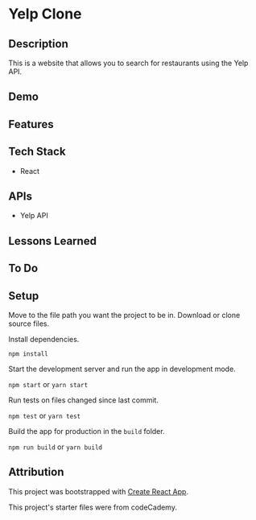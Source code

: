 # Yelp Clone

## Description

This is a website that allows you to search for restaurants using the Yelp API.

## Demo

## Features

## Tech Stack

- React

## APIs

- Yelp API

## Lessons Learned

## To Do

## Setup

Move to the file path you want the project to be in. Download or clone source files.

Install dependencies.

`npm install`

Start the development server and run the app in development mode.

`npm start` or `yarn start`

Run tests on files changed since last commit.

`npm test` or `yarn test`

Build the app for production in the `build` folder.

`npm run build` or `yarn build`

## Attribution

This project was bootstrapped with [Create React App](https://github.com/facebook/create-react-app).

This project's starter files were from codeCademy.

